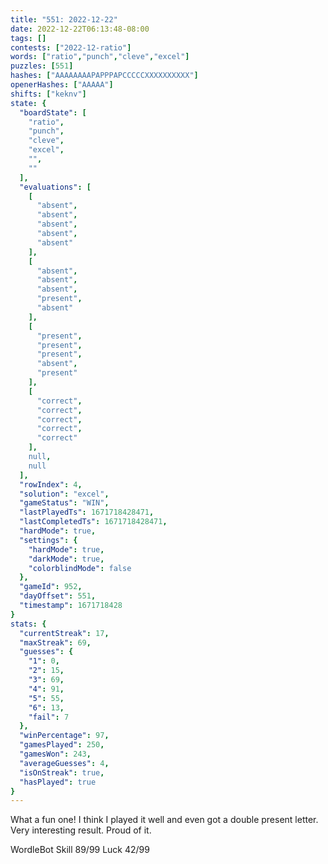 ```yaml
---
title: "551: 2022-12-22"
date: 2022-12-22T06:13:48-08:00
tags: []
contests: ["2022-12-ratio"]
words: ["ratio","punch","cleve","excel"]
puzzles: [551]
hashes: ["AAAAAAAAPAPPPAPCCCCCXXXXXXXXXX"]
openerHashes: ["AAAAA"]
shifts: ["keknv"]
state: {
  "boardState": [
    "ratio",
    "punch",
    "cleve",
    "excel",
    "",
    ""
  ],
  "evaluations": [
    [
      "absent",
      "absent",
      "absent",
      "absent",
      "absent"
    ],
    [
      "absent",
      "absent",
      "absent",
      "present",
      "absent"
    ],
    [
      "present",
      "present",
      "present",
      "absent",
      "present"
    ],
    [
      "correct",
      "correct",
      "correct",
      "correct",
      "correct"
    ],
    null,
    null
  ],
  "rowIndex": 4,
  "solution": "excel",
  "gameStatus": "WIN",
  "lastPlayedTs": 1671718428471,
  "lastCompletedTs": 1671718428471,
  "hardMode": true,
  "settings": {
    "hardMode": true,
    "darkMode": true,
    "colorblindMode": false
  },
  "gameId": 952,
  "dayOffset": 551,
  "timestamp": 1671718428
}
stats: {
  "currentStreak": 17,
  "maxStreak": 69,
  "guesses": {
    "1": 0,
    "2": 15,
    "3": 69,
    "4": 91,
    "5": 55,
    "6": 13,
    "fail": 7
  },
  "winPercentage": 97,
  "gamesPlayed": 250,
  "gamesWon": 243,
  "averageGuesses": 4,
  "isOnStreak": true,
  "hasPlayed": true
}
---
```

<!-- more -->
What a fun one! I think I played it well and even got a double present letter. Very interesting result. Proud of it. 

WordleBot
Skill 89/99
Luck 42/99
